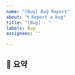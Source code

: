 ```yaml
---
name: "[Bug] Bug Report"
about: "❗ Report a bug"
title: "[Bug] - "
labels: Bug
assignees: ''

---
```


## 📌 요약
<!-- 간단하게 어떤 버그인지 요약해주세요. -->
